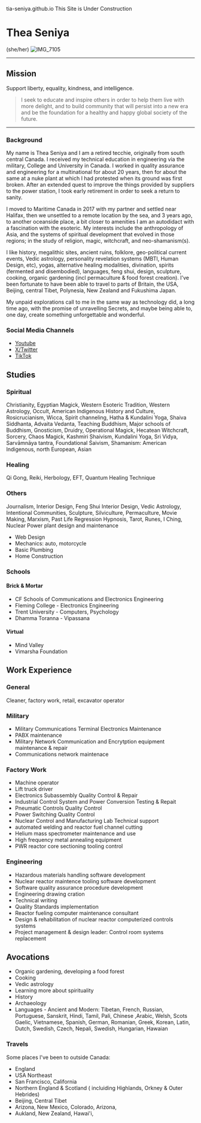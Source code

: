 tia-seniya.github.io
This Site is Under Construction

# Thea Seniya  
(she/her)
![IMG_7105](https://github.com/Tia-Seniya/tia-seniya.github.io/assets/166879066/67d179d2-6d00-4ea2-b1ff-7f0d5b859037)

---- 
## Mission 
Support liberty, equality, kindness, and intelligence.

>I seek to educate and inspire others in order to help them live with more delight, and to build community that will persist into a new era and be the foundation for a healthy and happy global society of the future. 
--- 

### Background

My name is Thea Seniya and I am a retired tecchie, originally from south central Canada. I received my technical education in engineering via the military, College and University in Canada. I worked in quality assurance and engineering for a multinational for about 20 years, then for about the same at a nuke plant at which I had protested when its ground was first broken. After an extended quest to improve the things provided by suppliers to the power station, I took early retirement in order to seek a return to sanity.

I moved to Maritime Canada in 2017 with my partner and settled near Halifax, then we unsettled to a remote location by the sea, and 3 years ago, to another oceanside place, a bit closer to amenities
 I am an autodidact with a fascination with the esoteric. My interests include the anthropology of Asia, and the systems of spiritual  development that evolved in those regions; in the study of religion, magic, witchcraft, and neo-shamanism(s).

I like history, megalithic sites, ancient ruins, folklore, geo-political current events, Vedic astrology, personality revelation systems (MBTI, Human Design, etc), yogas, alternative healing modalities, divination, spirits (fermented and disembodied), languages, feng shui, design, sculpture, cooking, organic gardening (incl permaculture & food forest creation).  I’ve been fortunate to have been able to travel to parts of Britain, the USA, Beijing, central Tibet, Polynesia, New Zealand and Fukushima Japan.

My unpaid explorations call to me in the same way as technology did, a long time ago, with the promise of unravelling Secrets, and maybe being able to, one day, create something unforgettable and wonderful.

### Social Media Channels
 - [Youtube](https://www.youtube.com/@xenia_42)
 - [X/Twitter](https://www.x.com/TheaSeniya)
 - [TikTok](https://www.tiktok.com/@tia_seniya)
  
## Studies

### Spiritual
Christianity, Egyptian Magick, Western Esoteric Tradition, Western Astrology, Occult, American Indigenous History and Culture, Rosicrucianism, Wicca, Spirit channeling, Hatha & Kundalini Yoga, Shaiva Siddhanta, Advaita Vedanta, Teaching Buddhism, Major schools of Buddhism, Gnosticism, Druidry, Operational Magick, Hecatean Witchcraft, Sorcery, Chaos Magick, Kashmiri Shaivism,  Kundalini Yoga, Sri Vidya, Sarvāmnāya tantra, Foundational Śaivism, Shamanism: American Indigenous, north European, Asian

### Healing
Qi Gong, Reiki, Herbology, EFT, Quantum Healing Technique

### Others
Journalism, Interior Design, Feng Shui Interior Design, Vedic Astrology, Intentional Communities, Sculpture, Silviculture, Permaculture, Movie Making, Marxism, Past Life Regression Hypnosis, Tarot, Runes, I Ching, Nuclear Power plant design and maintenance
- Web Design
- Mechanics: auto, motorcycle
- Basic Plumbing
- Home Construction

### Schools 
#### Brick & Mortar
- CF Schools of Communications and Electronics Engineering
- Fleming College - Electronics Engineering
- Trent University - Computers, Psychology
- Dhamma Toranna - Vipassana
#### Virtual
 - Mind Valley
 - Vimarsha Foundation


## Work Experience

### General
Cleaner, factory work, retail, excavator operator

### Military
 - Military Communications Terminal Electronics Maintenance
 - PABX maintenance
 - Military Network Communication and Encrytption equipment maintenance & repair
 - Communications network maintenace
   
### Factory Work
 - Machine operator
 - Lift truck driver
 - Electronics Subassembly Quality Control & Repair
 - Industrial Control System and Power Conversion Testing & Repait
 - Pneumatic Controls Quality Control
 - Power Switching Quality Control
 - Nuclear Control and Manufacturing Lab Technical support
 - automated welding and reactor fuel channel cutting 
 - Helium mass spectrometer maintenance and use
 - High frequency metal annealing equipment
 - PWR reactor core sectioning tooling control

### Engineering
 - Hazardous materials handling software development 
 - Nuclear reactor maintence tooling software development
 - Software quality assurance procedure development
 - Engineering drawing cration
 - Technical writing
 - Quality Standards implementation
 - Reactor fueling computer maintenance consultant
 - Design & rehabilitation of nuclear reactor computerized controls systems
 - Project management & design leader: Control room systems replacement 

## Avocations

 - Organic gardening, developing a food forest
 - Cooking
 - Vedic astrology
 - Learning more about spirituality
 - History
 - Archaeology
 - Languages - Ancient and Modern: Tibetan, French, Russian, Portuguese, Sanskrit, Hindi, Tamil, Pali, Chinese ,Arabic, Welsh, Scots Gaelic, Vietnamese, Spanish, German, Romanian, Greek, Korean, Latin, Dutch, Swedish, Czech, Nepali, Swedish, Hungarian, Hawaian

### Travels

Some places I've been to outside Canada:
- England
- USA Northeast
- San Francisco, California
- Northern England & Scotland ( incluiding Highlands, Orkney & Outer Hebrides) 
- Beijing, Central Tibet
- Arizona, New Mexico, Colorado, Arizona,
- Aukland, New Zealand, Hawai'i,




